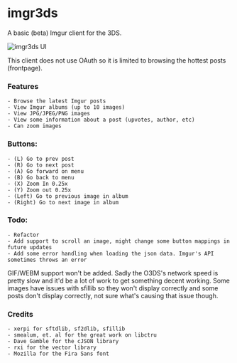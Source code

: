 # imgr3ds

A basic (beta) Imgur client for the 3DS.

![imgr3ds UI](https://raw.githubusercontent.com/sereneblue/imgr3ds/master/ui.png?raw=true)

This client does not use OAuth so it is limited to browsing the hottest posts (frontpage).

### Features

	- Browse the latest Imgur posts
	- View Imgur albums (up to 10 images)
	- View JPG/JPEG/PNG images
	- View some information about a post (upvotes, author, etc)
	- Can zoom images

### Buttons:

	- (L) Go to prev post
	- (R) Go to next post
	- (A) Go forward on menu
	- (B) Go back to menu
	- (X) Zoom In 0.25x
	- (Y) Zoom out 0.25x
	- (Left) Go to previous image in album
	- (Right) Go to next image in album

### Todo:

	- Refactor
	- Add support to scroll an image, might change some button mappings in future updates
	- Add some error handling when loading the json data. Imgur's API sometimes throws an error

GIF/WEBM support won't be added. Sadly the O3DS's network speed is pretty slow and it'd be a lot of work to get something decent working. Some images have issues with sfillib so they won't display correctly and some posts don't display correctly, not sure what's causing that issue though.

### Credits

	- xerpi for sftdlib, sf2dlib, sfillib
	- smealum, et. al for the great work on libctru
	- Dave Gamble for the cJSON library
	- rxi for the vector library
	- Mozilla for the Fira Sans font